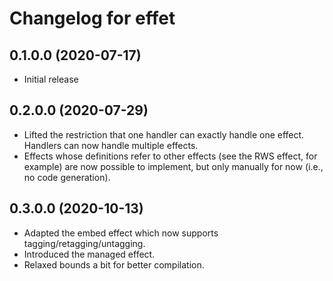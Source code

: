 # Changelog for effet

## 0.1.0.0 (2020-07-17)

* Initial release

## 0.2.0.0 (2020-07-29)

* Lifted the restriction that one handler can exactly handle one effect. Handlers can now handle multiple effects.
* Effects whose definitions refer to other effects (see the RWS effect, for example) are now possible to implement, but only manually for now (i.e., no code generation).

## 0.3.0.0 (2020-10-13)

* Adapted the embed effect which now supports tagging/retagging/untagging.
* Introduced the managed effect.
* Relaxed bounds a bit for better compilation.